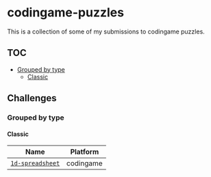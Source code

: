 # codingame-puzzles
This is a collection of some of my submissions to codingame puzzles.

## TOC
 - [Grouped by type](#grouped-by-type)
   - [Classic](#classic)

## Challenges

### Grouped by type

#### Classic

| Name | Platform |
| ---- | -------- |
| [`1d-spreadsheet`](./puzzles/graffiti-on-the-fence) | codingame |